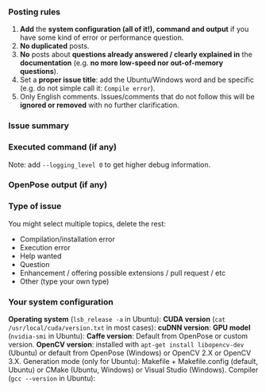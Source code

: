 ### Posting rules
1. **Add** the **system configuration (all of it!), command and output** if you have some kind of error or performance question.
2. **No duplicated** posts.
3. **No** posts about **questions already answered / clearly explained in** the **documentation** (e.g. **no more low-speed nor out-of-memory questions**).
4. Set a **proper issue title**: add the Ubuntu/Windows word and be specific (e.g. do not simple call it: `Compile error`).
5. Only English comments.
Issues/comments that do not follow this will be **ignored or removed** with no further clarification.



### Issue summary



### Executed command (if any)
Note: add `--logging_level 0` to get higher debug information.



### OpenPose output (if any)



### Type of issue
You might select multiple topics, delete the rest:
- Compilation/installation error
- Execution error
- Help wanted
- Question
- Enhancement / offering possible extensions / pull request / etc
- Other (type your own type)



### Your system configuration
**Operating system** (`lsb_release -a` in Ubuntu):
**CUDA version** (`cat /usr/local/cuda/version.txt` in most cases):
**cuDNN version**:
**GPU model** (`nvidia-smi` in Ubuntu):
**Caffe version**: Default from OpenPose or custom version.
**OpenCV version**: installed with `apt-get install libopencv-dev` (Ubuntu) or default from OpenPose (Windows) or OpenCV 2.X or OpenCV 3.X.
Generation mode (only for Ubuntu): Makefile + Makefile.config (default, Ubuntu) or CMake (Ubuntu, Windows) or Visual Studio (Windows).
Compiler (`gcc --version` in Ubuntu):

